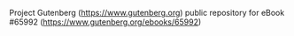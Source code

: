 Project Gutenberg (https://www.gutenberg.org) public repository for
eBook #65992 (https://www.gutenberg.org/ebooks/65992)
